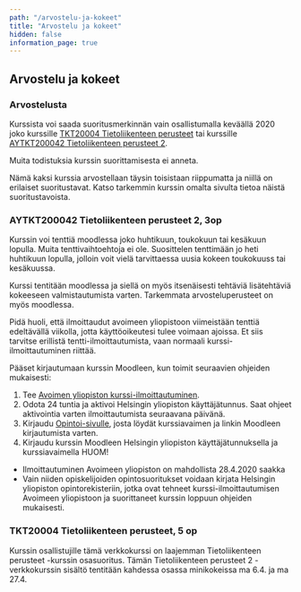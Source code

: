 ```yaml
---
path: "/arvostelu-ja-kokeet"
title: "Arvostelu ja kokeet"
hidden: false
information_page: true
---
```


## Arvostelu ja kokeet

### Arvostelusta

Kurssista voi saada suoritusmerkinnän vain osallistumalla keväällä 2020 joko kurssille [TKT20004 Tietoliikenteen perusteet](https://courses.helsinki.fi/fi/tkt20004/131058728) tai kurssille [AYTKT200042 Tietoliikenteen perusteet 2](https://courses.helsinki.fi/fi/aytkt200042/130350689).

Muita todistuksia kurssin suorittamisesta ei anneta.

Nämä kaksi kurssia arvostellaan täysin toisistaan riippumatta ja niillä on erilaiset suoritustavat. Katso tarkemmin kurssin omalta sivulta tietoa näistä suoritustavoista.

### AYTKT200042 Tietoliikenteen perusteet 2, 3op

Kurssin voi tenttiä moodlessa joko huhtikuun, toukokuun tai kesäkuun lopulla.  Muita tenttivaihtoehtoja ei ole. Suosittelen tenttimään jo heti huhtikuun lopulla, jolloin voit vielä tarvittaessa uusia kokeen toukokuuss tai kesäkuussa.

Kurssi tentitään moodlessa ja siellä on myös itsenäisesti tehtäviä lisätehtäviä kokeeseen valmistautumista varten. Tarkemmata arvosteluperusteet on myös moodlessa.

Pidä huoli, että ilmoittaudut avoimeen yliopistoon viimeistään tenttiä edeltävällä viikolla, jotta käyttöoikeutesi tulee voimaan ajoissa. Et siis tarvitse erillistä tentti-ilmoittautumista, vaan normaali kurssi-ilmoittautuminen riittää.

Pääset kirjautumaan kurssin Moodleen, kun toimit seuraavien ohjeiden mukaisesti:
1.	Tee [Avoimen yliopiston kurssi-ilmoittautuminen](https://www.avoin.helsinki.fi/palvelut/esittely.aspx?o=130350689).
2.	Odota 24 tuntia ja aktivoi Helsingin yliopiston käyttäjätunnus. Saat ohjeet aktivointia varten ilmoittautumista seuraavana päivänä.
3.	Kirjaudu [Opintoi-sivulle](https://student.helsinki.fi/opintoni), josta löydät kurssiavaimen  ja linkin Moodleen kirjautumista varten.
4.	Kirjaudu kurssin Moodleen Helsingin yliopiston käyttäjätunnuksella ja kurssiavaimella
HUOM!
-	Ilmoittautuminen Avoimeen yliopiston on mahdollista 28.4.2020 saakka
-	Vain niiden opiskelijoiden opintosuoritukset voidaan kirjata Helsingin yliopiston opintorekisteriin, jotka ovat tehneet kurssi-ilmoittautumisen Avoimeen yliopistoon ja suorittaneet kurssin loppuun ohjeiden mukaisesti.


### TKT20004 Tietoliikenteen perusteet, 5 op

Kurssin osallistujille tämä verkkokurssi on laajemman Tietoliikenteen perusteet -kurssin osasuoritus. Tämän Tietoliikenteen perusteet 2 -verkkokurssin sisältö tentitään kahdessa osassa minikokeissa ma 6.4. ja ma 27.4.



